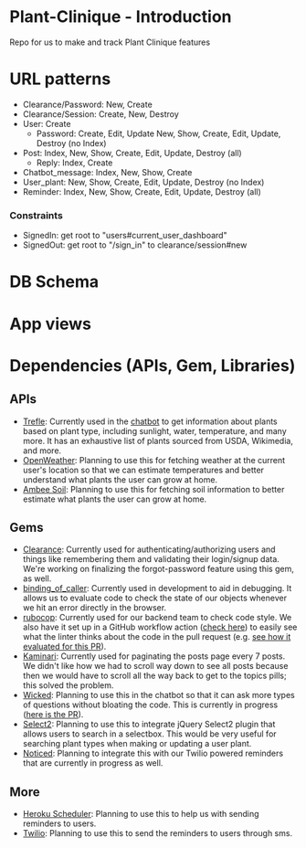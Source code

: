 # Plant-Clinique - Introduction
Repo for us to make and track Plant Clinique features

# URL patterns
* Clearance/Password: New, Create
* Clearance/Session: Create, New, Destroy
* User: Create
    * Password: Create, Edit, Update
    New, Show, Create, Edit, Update, Destroy (no Index)
* Post: Index, New, Show, Create, Edit, Update, Destroy (all)
    * Reply: Index, Create
* Chatbot_message: Index, New, Show, Create
* User_plant: New, Show, Create, Edit, Update, Destroy (no Index)
* Reminder: Index, New, Show, Create, Edit, Update, Destroy (all)
### Constraints
* SignedIn:     get root to "users#current_user_dashboard"
* SignedOut:    get root to "/sign_in" to clearance/session#new


# DB Schema

# App views

# Dependencies (APIs, Gem, Libraries)
## APIs
* [Trefle](https://trefle.io/): Currently used in the [chatbot](https://github.com/Plant-Clinique/Plant-Clinique/blob/9871876d25563ac6196ea39ce81cd14a7a9c5777/app/helpers/chatbot_messages_helper.rb#L13-L14) to get information about plants based on plant type, including sunlight, water, temperature, and many more. It has an exhaustive list of plants sourced from USDA, Wikimedia, and more. 
* [OpenWeather](https://openweathermap.org/api): Planning to use this for fetching weather at the current user's location so that we can estimate temperatures and better understand what plants the user can grow at home.
* [Ambee Soil](https://www.getambee.com/api/soil): Planning to use this for fetching soil information to better estimate what plants the user can grow at home.
## Gems
* [Clearance](https://github.com/thoughtbot/clearance): Currently used for authenticating/authorizing users and things like remembering them and validating their login/signup data. We're working on finalizing the forgot-password feature using this gem, as well. 
* [binding_of_caller](https://github.com/banister/binding_of_caller): Currently used in development to aid in debugging. It allows us to evaluate code to check the state of our objects whenever we hit an error directly in the browser.
* [rubocop](https://github.com/rubocop/rubocop): Currently used for our backend team to check code style. We also have it set up in a GitHub workflow action ([check here](https://github.com/Plant-Clinique/Plant-Clinique/blob/473db669e95584defb644bd3e156ca7bab2a36cc/.github/workflows/rails.yml#L50)) to easily see what the linter thinks about the code in the pull request (e.g. [see how it evaluated for this PR](https://github.com/Plant-Clinique/Plant-Clinique/runs/2108178436?check_suite_focus=true)).
* [Kaminari](https://github.com/kaminari/kaminari): Currently used for paginating the posts page every 7 posts. We didn't like how we had to scroll way down to see all posts because then we would have to scroll all the way back to get to the topics pills; this solved the problem.
* [Wicked](https://github.com/zombocom/wicked): Planning to use this in the chatbot so that it can ask more types of questions without bloating the code. This is currently in progress ([here is the PR](https://github.com/Plant-Clinique/Plant-Clinique/pull/44)).
* [Select2](https://github.com/argerim/select2-rails): Planning to use this to integrate jQuery Select2 plugin that allows users to search in a selectbox. This would be very useful for searching plant types when making or updating a user plant. 
* [Noticed](https://github.com/excid3/noticed): Planning to integrate this with our Twilio powered reminders that are currently in progress as well.
## More
* [Heroku Scheduler](https://devcenter.heroku.com/articles/scheduler): Planning to use this to help us with sending reminders to users. 
* [Twilio](https://www.twilio.com/blog/2017/12/send-sms-ruby-rails-5-coffee.html): Planning to use this to send the reminders to users through sms.